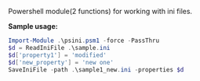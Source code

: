 Powershell module(2 functions) for working with ini files.

**Sample usage:**  
```powershell
Import-Module .\psini.psm1 -force -PassThru  
$d = ReadIniFile .\sample.ini  
$d['property1'] = 'modified'  
$d['new_property'] = 'new one'  
SaveIniFile -path .\sample1_new.ini -properties $d
```
